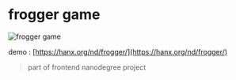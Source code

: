 frogger game
===============================
![frogger game](https://github.com/lqhan/frogger-game/blob/master/screenshots/2016-04-25%20(1).png)

demo : [https://hanx.org/nd/frogger/](https://hanx.org/nd/frogger/)

> part of frontend nanodegree project
